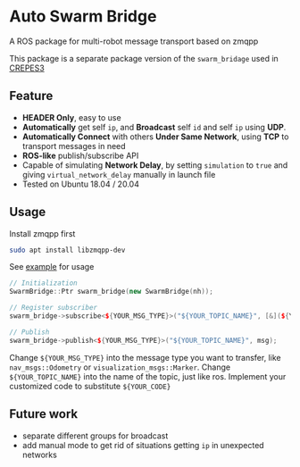# Auto Swarm Bridge

A ROS package for multi-robot message transport based on zmqpp

This package is a separate package version of the `swarm_bridage` used in [CREPES3](https://github.com/fast-fire/CREPES3)

## Feature

- **HEADER Only**, easy to use
- **Automatically** get self `ip`, and **Broadcast** self `id` and self `ip` using **UDP**.
- **Automatically Connect** with others **Under Same Network**, using **TCP** to transport messages in need
- **ROS-like** publish/subscribe API
- Capable of simulating **Network Delay**, by setting `simulation` to `true` and giving `virtual_network_delay` manually in launch file  
- Tested on Ubuntu 18.04 / 20.04

## Usage

Install zmqpp first

```sh
sudo apt install libzmqpp-dev
```

See [example](src/swarm_bridge_test_node.cpp) for usage

```cpp
// Initialization
SwarmBridge::Ptr swarm_bridge(new SwarmBridge(nh));

// Register subscriber
swarm_bridge->subscribe<${YOUR_MSG_TYPE}>("${YOUR_TOPIC_NAME}", [&](${YOUR_MSG_TYPE} msg){${YOUR_CODE});

// Publish
swarm_bridge->publish<${YOUR_MSG_TYPE}>("${YOUR_TOPIC_NAME}", msg);
```
Change `${YOUR_MSG_TYPE}` into the message type you want to transfer, like `nav_msgs::Odometry` or `visualization_msgs::Marker`.
Change `${YOUR_TOPIC_NAME}` into the name of the topic, just like ros.
Implement your customized code to substitute `${YOUR_CODE}`

## Future work

- separate different groups for broadcast
- add manual mode to get rid of situations getting `ip` in unexpected networks
